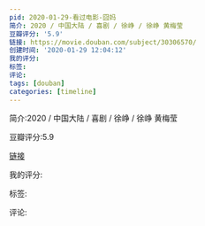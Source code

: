 ```yaml
---
pid: 2020-01-29-看过电影-囧妈
简介: 2020 / 中国大陆 / 喜剧 / 徐峥 / 徐峥 黄梅莹
豆瓣评分: '5.9'
链接: https://movie.douban.com/subject/30306570/
创建时间: '2020-01-29 12:04:12'
我的评分:
标签:
评论:
tags: [douban]
categories: [timeline]
---
```

简介:2020 / 中国大陆 / 喜剧 / 徐峥 / 徐峥 黄梅莹

豆瓣评分:5.9

[链接](https://movie.douban.com/subject/30306570/)

我的评分:

标签:

评论:

